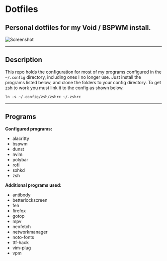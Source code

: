 # **Dotfiles**
## Personal dotfiles for my Void / BSPWM install.
![Screenshot](screenshot.png)

---
## **Description**

This repo holds the configuration for most of my programs configured in the `~/.config` directory, including ones I no longer use. Just install the programs listed below, and clone the folders to your config directory. To get zsh to work you must link it to the config as shown below.

`ln -s ~/.config/zsh/zshrc ~/.zshrc`

---
## **Programs**

**Configured programs:**
- alacritty
- bspwm
- dunst
- nvim
- polybar
- rofi
- sxhkd
- zsh

 
**Additional programs used:**
- antibody
- betterlockscreen
- feh
- firefox
- gotop
- mpv
- neofetch
- networkmanager
- noto-fonts
- ttf-hack
- vim-plug
- vpm
